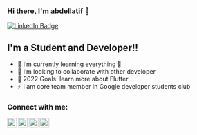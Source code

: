 

### Hi there, I'm abdellatif  👋 


<div id="header" >
  <div id="badges">
    <a href="https://www.linkedin.com/in/abdellatif-ben-kaida-062838224/">
      <img src="https://img.shields.io/badge/LinkedIn-blue?style=for-the-badge&logo=linkedin&logoColor=white" alt="LinkedIn Badge"/>
    </a>
  </div>
  <img src="https://komarev.com/ghpvc/?username=Ala-Eddine-BOUDEMIA&style=flat-square&color=blue" alt=""/>
  
</div>


## I'm a Student and  Developer!!


- 🌱 I’m currently learning everything 🤣 
- 👯 I’m looking to collaborate with other developer
- 🥅 2022 Goals: learn more about Flutter
- ⚡  I am core team member in Google developer students club

### Connect with me:
[<img align="left" alt="abdellatif | stackoverflow" width="22px" src="https://cdn.jsdelivr.net/npm/simple-icons@v3/icons/stackoverflow.svg" />][stackoverflow]
[<img align="left" alt="abdellatif | LinkedIn" width="22px" src="https://cdn.jsdelivr.net/npm/simple-icons@v3/icons/linkedin.svg" />][linkedin]

[<img align="left" alt="abdellatif | Twitter" width="22px" src="https://cdn.jsdelivr.net/npm/simple-icons@v3/icons/twitter.svg" />][twitter]
[<img align="left" alt="abdellatif | Instagram" width="22px" src="https://cdn.jsdelivr.net/npm/simple-icons@v3/icons/instagram.svg" />][instagram]


<br />






[twitter]: https://twitter.com/ben_Abdellatife
[instagram]: https://www.instagram.com/ben.kaida/
[linkedin]:https://www.linkedin.com/in/abdellatif-ben-kaida-062838224
[stackoverflow]:https://stackoverflow.com/users/19063987/abdellatif
[#]: #

